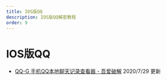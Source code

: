 ```yaml
---
title: IOS版QQ
description: IOS版QQ解密教程
order: 9
---
```


# IOS版QQ
- [QQ-G 手机QQ本地聊天记录查看器 - 吾爱破解](https://www.52pojie.cn/thread-1227585-1-1.html) 2020/7/29 更新
